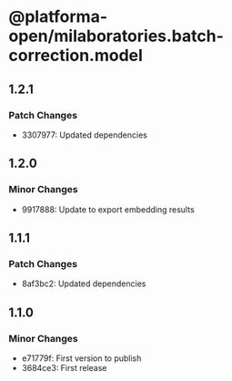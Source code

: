 # @platforma-open/milaboratories.batch-correction.model

## 1.2.1

### Patch Changes

- 3307977: Updated dependencies

## 1.2.0

### Minor Changes

- 9917888: Update to export embedding results

## 1.1.1

### Patch Changes

- 8af3bc2: Updated dependencies

## 1.1.0

### Minor Changes

- e71779f: First version to publish
- 3684ce3: First release
